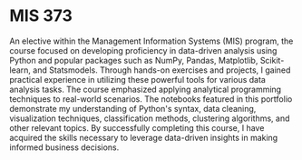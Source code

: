 # MIS 373
An elective within the Management Information Systems (MIS) program, the course focused on developing proficiency in data-driven analysis using Python and popular packages such as NumPy, Pandas, Matplotlib, Scikit-learn, and Statsmodels. Through hands-on exercises and projects, I gained practical experience in utilizing these powerful tools for various data analysis tasks. The course emphasized applying analytical programming techniques to real-world scenarios. The notebooks featured in this portfolio demonstrate my understanding of Python's syntax, data cleaning, visualization techniques, classification methods, clustering algorithms, and other relevant topics. By successfully completing this course, I have acquired the skills necessary to leverage data-driven insights in making informed business decisions.